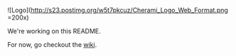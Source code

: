 ![Logo](http://s23.postimg.org/w5t7pkcuz/Cherami_Logo_Web_Format.png =200x)

We're working on this README.

For now, go checkout the [wiki](https://github.com/rtoal/cher-ami/wiki).
